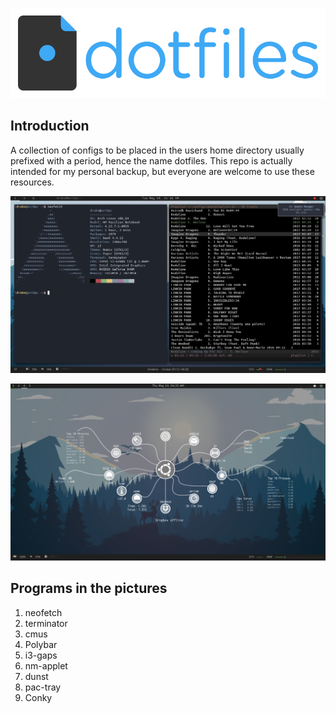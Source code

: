 ![dotfiles](https://raw.githubusercontent.com/LoneWolf38/DotFiles/master/dotfiles-logo.png)

## Introduction
A collection of configs to be placed in the users home directory usually prefixed with a period, hence the name dotfiles.
This repo is actually intended for my personal backup, but everyone are welcome to use these resources. 


![Screeshot](https://raw.githubusercontent.com/LoneWolf38/DotFiles/master/i3_dunst.png)




![Screenshot](https://raw.githubusercontent.com/LoneWolf38/DotFiles/master/conky.png)

## Programs in the pictures

1. neofetch
2. terminator
3. cmus
4. Polybar
5. i3-gaps
6. nm-applet
7. dunst
8. pac-tray
9. Conky



